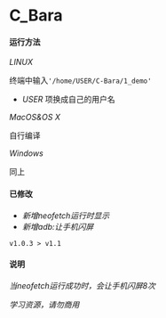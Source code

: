 # C_Bara

#### 运行方法

*LINUX*

终端中输入`'/home/USER/C-Bara/1_demo'`

* *USER* 项换成自己的用户名

*MacOS&OS X*

自行编译

*Windows*

同上

#### 已修改

* *新增neofetch运行时显示*
* *新增adb:让手机闪屏*

``` 
v1.0.3 > v1.1
```
#### 说明
 
*当neofetch运行成功时，会让手机闪屏8次*

*学习资源，请勿商用*
